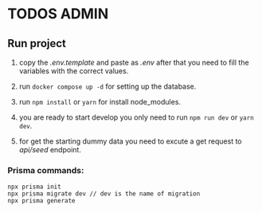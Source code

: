 # TODOS ADMIN

## Run project

1. copy the *.env.template* and paste as *.env* after that you need to fill the variables with the correct values.

2. run `docker compose up -d` for setting up the database.

3. run `npm install` or `yarn` for install node_modules.

4. you are ready to start develop you only need to run `npm run dev` or `yarn dev`.

5. for get the starting dummy data you need to excute a get request to *api/seed* endpoint.



### Prisma commands: 
```
npx prisma init
npx prisma migrate dev // dev is the name of migration
npx prisma generate
```
